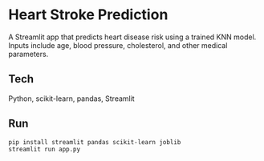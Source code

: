 # Heart Stroke Prediction

A Streamlit app that predicts heart disease risk using a trained KNN model.  
Inputs include age, blood pressure, cholesterol, and other medical parameters.  

## Tech
Python, scikit-learn, pandas, Streamlit  

## Run
```bash
pip install streamlit pandas scikit-learn joblib
streamlit run app.py
